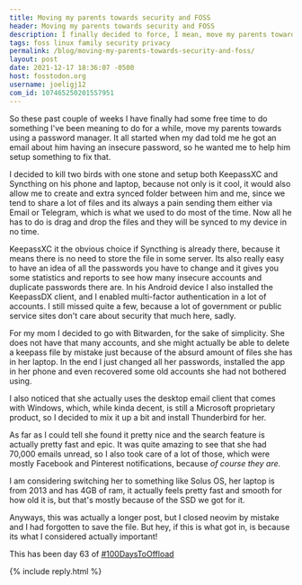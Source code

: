 ```yaml
---
title: Moving my parents towards security and FOSS
header: Moving my parents towards security and FOSS
description: I finally decided to force, I mean, move my parents towards using a password manager and some FOSS applications
tags: foss linux family security privacy
permalink: /blog/moving-my-parents-towards-security-and-foss/
layout: post
date: 2021-12-17 18:36:07 -0500
host: fosstodon.org
username: joeligj12
com_id: 107465250201557951
---
```


So these past couple of weeks I have finally had some free time to do something I've been meaning to do for a while, move my parents towards using a password manager. It all started when my dad told me he got an email about him having an insecure password, so he wanted me to help him setup something to fix that.

I decided to kill two birds with one stone and setup both KeepassXC and Syncthing on his phone and laptop, because not only is it cool, it would also allow me to create and extra synced folder between him and me, since we tend to share a lot of files and its always a pain sending them either via Email or Telegram, which is what we used to do most of the time. Now all he has to do is drag and drop the files and they will be synced to my device in no time.

KeepassXC it the obvious choice if Syncthing is already there, because it means there is no need to store the file in some server. Its also really easy to have an idea of all the passwords you have to change and it gives you some statistics and reports to see how many insecure accounts and duplicate passwords there are. In his Android device I also installed the KeepassDX client, and I enabled multi-factor authentication in a lot of accounts. I still missed quite a few, because a lot of government or public service sites don't care about security that much here, sadly.

For my mom I decided to go with Bitwarden, for the sake of simplicity. She does not have that many accounts, and she might actually be able to delete a keepass file by mistake just because of the absurd amount of files she has in her laptop. In the end I just changed all her passwords, installed the app in her phone and even recovered some old accounts she had not bothered using.

I also noticed that she actually uses the desktop email client that comes with Windows, which, while kinda decent, is still a Microsoft proprietary product, so I decided to mix it up a bit and install Thunderbird for her.

As far as I could tell she found it pretty nice and the search feature is actually pretty fast and epic. It was quite amazing to see that she had 70,000 emails unread, so I also took care of a lot of those, which were mostly Facebook and Pinterest notifications, because *of course they are.*

I am considering switching her to something like Solus OS, her laptop is from 2013 and has 4GB of ram, it actually feels pretty fast and smooth for how old it is, but that's mostly because of the SSD we got for it.

Anyways, this was actually a longer post, but I closed neovim by mistake and I had forgotten to save the file. But hey, if this is what got in, is because its what I considered actually important!

This has been day 63 of [#100DaysToOffload](https://100DaysToOffload.com)


{% include reply.html %}
